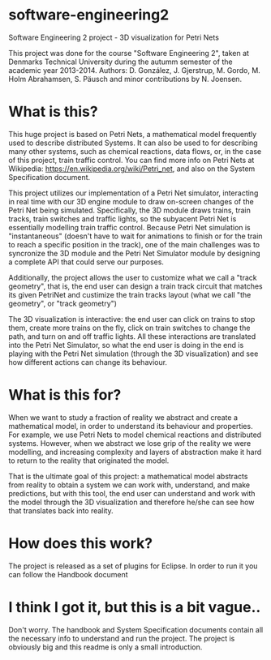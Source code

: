# software-engineering2
Software Engineering 2 project - 3D visualization for Petri Nets

This project was done for the course "Software Engineering 2", taken at Denmarks Technical University during the autumm semester of the academic year 2013-2014.
Authors: D. González, J. Gjerstrup, M. Gordo, M. Holm Abrahamsen, S. Päusch and minor contributions by N. Joensen.

# What is this?
This huge project is based on Petri Nets, a mathematical model frequently used to describe distributed Systems. It can also be used to for describing many other systems, such as chemical reactions, data flows, or, in the case of this project, train traffic control. You can find more info on Petri Nets at Wikipedia: https://en.wikipedia.org/wiki/Petri_net, and also on the System Specification document.

This project utilizes our implementation of a Petri Net simulator, interacting in real time with our 3D engine module to draw on-screen changes of the Petri Net being simulated.
Specifically, the 3D module draws trains, train tracks, train switches and traffic lights, so the subyacent Petri Net is essentially modelling train traffic control. 
Because Petri Net simulation is "instantaneous" (doesn't have to wait for animations to finish or for the train to reach a specific position in the track), one of the main challenges was to syncronize the 3D module and the Petri Net Simulator module by designing a complete API that could serve our purposes.

Additionally, the project allows the user to customize what we call a "track geometry", that is, the end user can design a train track circuit that matches its given PetriNet and custimize the train tracks layout (what we call "the geometry", or "track geometry")

The 3D visualization is interactive: the end user can click on trains to stop them, create more trains on the fly, click on train switches to change the path, and turn on and off traffic lights. All these interactions are translated into the Petri Net Simulator, so what the end user is doing in the end is playing with the Petri Net simulation (through the 3D visualization) and see how different actions can change its behaviour. 

# What is this for?
When we want to study a fraction of reality we abstract and create a mathematical model, in order to understand its behaviour and properties. For example, we use Petri Nets to model chemical reactions and distributed systems.
However, when we abstract we lose grip of the reality we were modelling, and increasing complexity and layers of abstraction make it hard to return to the reality that originated the model.

That is the ultimate goal of this project: a mathematical model abstracts from reality to obtain a system we can work with, understand, and make predictions, but with this tool, the end user can understand and work with the model through the 3D visualization and therefore he/she can see how that translates back into reality.

# How does this work?
The project is released as a set of plugins for Eclipse. In order to run it you can follow the Handbook document

# I think I got it, but this is a bit vague..

Don't worry. The handbook and System Specification documents contain all the necessary info to understand and run the project. The project is obviously big and this readme is only a small introduction.




